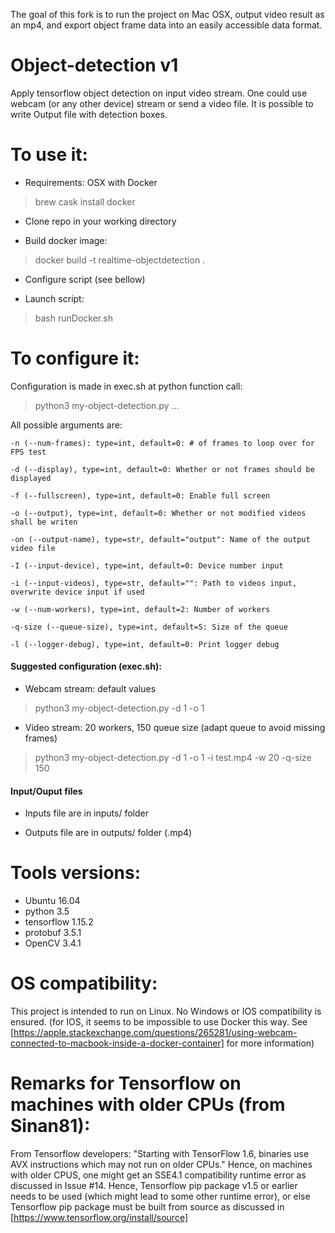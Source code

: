 The goal of this fork is to run the project on Mac OSX, output video result as an mp4, and export object frame data into an easily accessible data format.

# Object-detection v1

Apply tensorflow object detection on input video stream. One could use webcam (or any other device) stream or send a video file. It is possible to write Output file with detection boxes.

# To use it:

- Requirements: OSX with Docker

> brew cask install docker

- Clone repo in your working directory

- Build docker image:

> docker build -t realtime-objectdetection .

- Configure script (see bellow)

- Launch script:

> bash runDocker.sh

# To configure it:

Configuration is made in exec.sh at python function call:

> python3 my-object-detection.py ...

All possible arguments are:

```
-n (--num-frames): type=int, default=0: # of frames to loop over for FPS test

-d (--display), type=int, default=0: Whether or not frames should be displayed

-f (--fullscreen), type=int, default=0: Enable full screen

-o (--output), type=int, default=0: Whether or not modified videos shall be writen

-on (--output-name), type=str, default="output": Name of the output video file

-I (--input-device), type=int, default=0: Device number input

-i (--input-videos), type=str, default="": Path to videos input, overwrite device input if used

-w (--num-workers), type=int, default=2: Number of workers

-q-size (--queue-size), type=int, default=5: Size of the queue

-l (--logger-debug), type=int, default=0: Print logger debug

```
#### Suggested configuration (exec.sh):

- Webcam stream: default values

> python3 my-object-detection.py -d 1 -o 1

- Video stream: 20 workers, 150 queue size (adapt queue to avoid missing frames)

> python3 my-object-detection.py -d 1 -o 1 -i test.mp4 -w 20 -q-size 150

#### Input/Ouput files

- Inputs file are in inputs/ folder

- Outputs file are in outputs/ folder (.mp4)

# Tools versions:

- Ubuntu 16.04
- python 3.5
- tensorflow 1.15.2
- protobuf 3.5.1
- OpenCV 3.4.1

# OS compatibility:

This project is intended to run on Linux. No Windows or IOS compatibility is ensured. (for IOS, it seems to be impossible to use Docker this way. See [https://apple.stackexchange.com/questions/265281/using-webcam-connected-to-macbook-inside-a-docker-container] for more information)

# Remarks for Tensorflow on machines with older CPUs (from Sinan81):

From Tensorflow developers: "Starting with TensorFlow 1.6, binaries use AVX instructions which may not run on older CPUs." Hence, on machines with older CPUS, one might get an SSE4.1 compatibility runtime error as discussed in Issue #14. Hence, Tensorflow pip package v1.5 or earlier needs to be used (which might lead to some other runtime error), or else Tensorflow pip package must be built from source as discussed in [https://www.tensorflow.org/install/source]

